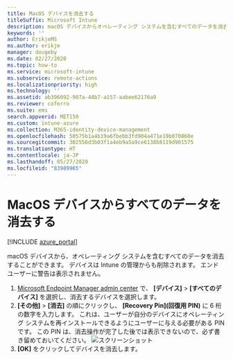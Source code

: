```yaml
---
title: MacOS デバイスを消去する
titleSuffix: Microsoft Intune
description: macOS デバイスからオペレーティング システムを含むすべてのデータを消去する方法を説明します。
keywords: ''
author: ErikjeMS
ms.author: erikje
manager: dougeby
ms.date: 02/27/2020
ms.topic: how-to
ms.service: microsoft-intune
ms.subservice: remote-actions
ms.localizationpriority: high
ms.technology: ''
ms.assetid: ab396092-907a-44b7-a157-aabee62176a9
ms.reviewer: coferro
ms.suite: ems
search.appverid: MET150
ms.custom: intune-azure
ms.collection: M365-identity-device-management
ms.openlocfilehash: 50575b1a4b19a6fbebb3fd904a471e19b070860e
ms.sourcegitcommit: 302556d3b03f1a4eb9a5a9ce6138b8119d901575
ms.translationtype: HT
ms.contentlocale: ja-JP
ms.lasthandoff: 05/27/2020
ms.locfileid: "83989965"
---
```

# <a name="erase-all-data-from-a-macos-device"></a>MacOS デバイスからすべてのデータを消去する

[!INCLUDE [azure_portal](../includes/azure_portal.md)]

macOS デバイスから、オペレーティング システムを含むすべてのデータを消去することができます。 デバイスは Intune の管理からも削除されます。 エンド ユーザーに警告は表示されません。

1. [Microsoft Endpoint Manager admin center](https://go.microsoft.com/fwlink/?linkid=2109431) で、 **[デバイス]**  >  **[すべてのデバイス]** を選択し、消去するデバイスを選択します。
2. **[その他]**  >  **[消去]** の順にクリックし、 **[Recovery Pin]\(回復用 PIN\)** に 6 桁の数字を入力します。 これは、ユーザーが自分のデバイスにオペレーティング システムを再インストールできるようにユーザーに与える必要がある PIN です。 この PIN は、消去操作が完了した後では表示できないので、必ず書き留めておいてください。
![スクリーンショット](./media/device-erase/providepin.png)
3. **[OK]** をクリックしてデバイスを消去します。
